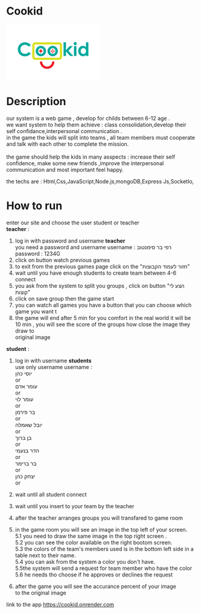 # Cookid 
![The San Juan Mountains are beautiful!](/frontend/images/logo.png "cooKid logo")      

# Description
our system is a web game , develop for childs between 6-12 age .  
we want system to help them achieve : class consolidation,develop their self confidance,interpersonal communication .  
in the game the kids will split into teams , all team members must cooperate and talk with each other
to complete the mission.<br><br>
the game should help the kids  in many asspects : increase  their self confidence,
make some new friends ,improve the interpersonal communication and most important feel happy.

the techs are : Html,Css,JavaScript,Node.js,mongoDB,Express Js,SocketIo,

# How to run
enter our site and choose the user student or teacher  
**teacher**  :  
1. log in with password and username
**teacher**  
you need a password and username
username : רפי בר סימנטוב  
password : 1234G
2. click on button watch previous games 
3. to exit from the previous games page click on the "חזור לעמוד הקבוצות"
2. wait until you have enough  students to create team between 4-6 connect   
3.  you ask from the system to split you groups , click on button "הצע לי קוצות"
4. click on save group then the game start
5.   you can watch all games you have a button that you can choose which game you want t 
6. the game will end after 5 min for you comfort in the real world it will be 10 min , you will see the score of the groups how close the image they draw to   
    original image




 

**student** :
1. log in with  username
   **students**  
   use only username
   username :     
   יוסי כהן    
   or       
   עומר אדם   
   or    
   עומר לוי  
   or    
   בר פירמן  
   or  
   יובל שאמלה   
   or  
   בן ברוך  
   or   
   הדר בנעמי  
   or  
   בר ברימר  
    or   
   יצחק כהן    
    or   
   
    

2. wait until all student connect
3. wait until you insert to your team by the teacher
4. after the teacher arranges groups you will transfared to game room
5. in the game room you will see an image in the top left of your screen.  
5.1 you need to draw the same image in the top right screen .   
5.2 you can see the color available on the right bootom screen.  
5.3 the colors of the team's members used is in the bottom left side in a table next to their name.   
5.4 you can ask from the system a color you don't have.  
5.5the system will send a request for team member  who have the color  
5.6 he needs tho choose if he approves or declines the request 
6.  after the game you will see the accurance percent of your image  
    to the original image 

    









link to the app
https://cookid.onrender.com